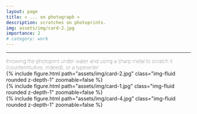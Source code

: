 ```yaml
---
layout: page
title: « ... on photograph »
description: scratches on photoprints.
img: assets/img/card-2.jpg
importance: 2
# category: work
---
```


<hr>

<div class="caption">
    <span style="font-size:14px;font-weight:lighter"> throwing the photoprint under water and using a sharp metal to scratch it (counterintuitive, indeed), or a typewriter. </span>
</div>

<div class="row">
    <div class="col-sm">
        {% include figure.html path="assets/img/card-2.jpg" class="img-fluid rounded z-depth-1" zoomable=false %}
    </div>
</div>
<div class="row">
    <div class="col-sm">
        {% include figure.html path="assets/img/card-1.jpg" class="img-fluid rounded z-depth-1" zoomable=false %}
    </div>
</div>
<div class="row">
    <div class="col-sm">
        {% include figure.html path="assets/img/card-4.jpg" class="img-fluid rounded z-depth-1" zoomable=false %}
    </div>
</div>